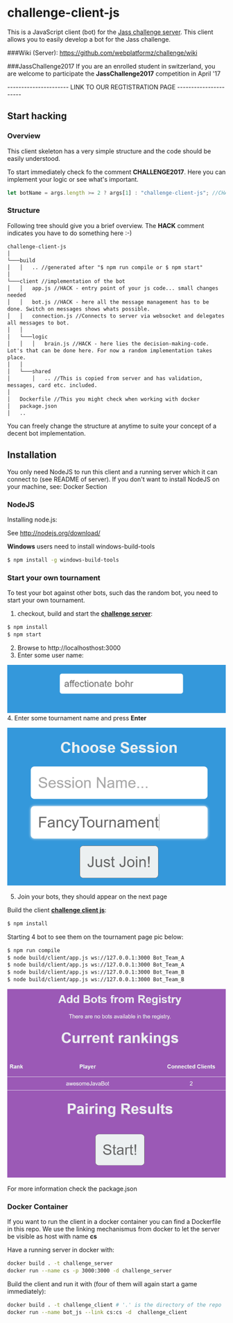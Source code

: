 # challenge-client-js
This is a JavaScript client (bot) for the [Jass challenge server](https://github.com/webplatformz/challenge).
This client allows you to easily develop a bot for the Jass challenge.

###Wiki (Server):
https://github.com/webplatformz/challenge/wiki

###JassChallenge2017
If you are an enrolled student in switzerland, you are welcome to participate the **JassChallenge2017** competition in April '17

---------------------- LINK TO OUR REGTISTRATION PAGE ----------------------



## Start hacking

### Overview
This client skeleton has a very simple structure and the code should be easily understood.

To start immediately check fo the comment **CHALLENGE2017**. Here you can implement your logic or see what's important.
```javascript
let botName = args.length >= 2 ? args[1] : "challenge-client-js"; //CHALLENGE2017: Set name for your bot
```

### Structure
Following tree should give you a brief overview. The **HACK** comment indicates you have to do something here :-)

```
challenge-client-js
│
└───build
│   │   .. //generated after "$ npm run compile or $ npm start"
│
└───client //implementation of the bot
│   │   app.js //HACK - entry point of your js code... small changes needed
│   │   bot.js //HACK - here all the message management has to be done. Switch on messages shows whats possible.
│   │   connection.js //Connects to server via websocket and delegates all messages to bot. 
│   │
│   └───logic
│   │   │   brain.js //HACK - here lies the decision-making-code. Lot's that can be done here. For now a random implementation takes place.
│   │
│   └───shared
│       │   .. //This is copied from server and has validation, messages, card etc. included.
│
│   Dockerfile //This you might check when working with docker
│   package.json
│   .. 
```

You can freely change the structure at anytime to suite your concept of a decent bot implementation.

## Installation

You only need NodeJS to run this client and a running server which it can connect to (see README of server). 
If you don't want to install NodeJS on your machine, see: Docker Section


### NodeJS
Installing node.js: 

See http://nodejs.org/download/

**Windows** users need to install windows-build-tools
```sh
$ npm install -g windows-build-tools
```

### Start your own tournament
To test your bot against other bots, such das the random bot, you need to start your own tournament. 

1. checkout, build and start the [**challenge server**](https://github.com/webplatformz/challenge):
```sh
$ npm install
$ npm start
```
2. Browse to http://localhosthost:3000
3. Enter some user name: 

![Alt text](doc/images/chooseUsername.PNG?raw=true "Choose a user name")
4. Enter some tournament name and press **Enter** 

![Alt text](doc/images/createTournament.PNG?raw=true "Choose a user name")

5. Join your bots, they should appear on the next page

Build the client [**challenge client js**](https://github.com/webplatformz/challenge-client-js):
```sh
$ npm install
```

Starting 4 bot to see them on the tournament page pic below:
```sh
$ npm run compile
$ node build/client/app.js ws://127.0.0.1:3000 Bot_Team_A
$ node build/client/app.js ws://127.0.0.1:3000 Bot_Team_A
$ node build/client/app.js ws://127.0.0.1:3000 Bot_Team_B
$ node build/client/app.js ws://127.0.0.1:3000 Bot_Team_B
```

![Alt text](doc/images/tournamentPage.PNG?raw=true "Choose a user name")


For more information check the package.json 

### Docker Container
If you want to run the client in a docker container you can find a Dockerfile in this repo.
We use the linking mechanismus from docker to let the server be visible as host with name **cs**

Have a running server in docker with:
```sh
docker build . -t challenge_server
docker run --name cs -p 3000:3000 -d challenge_server
```

Build the client and run it with (four of them will again start a game immediately):
```sh
docker build . -t challenge_client # '.' is the directory of the repo
docker run --name bot_js --link cs:cs -d  challenge_client
```

